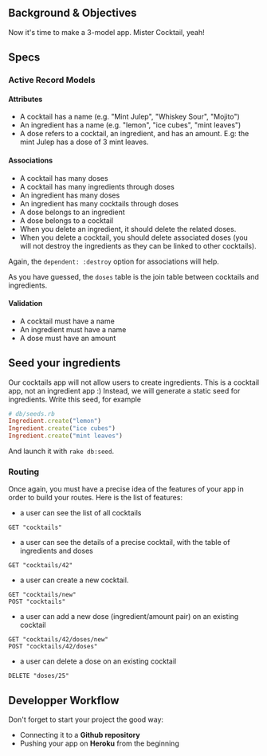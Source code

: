## Background & Objectives
Now it's time to make a 3-model app. Mister Cocktail, yeah!

## Specs

### Active Record Models

#### Attributes

- A cocktail has a name (e.g. "Mint Julep", "Whiskey Sour", "Mojito")
- An ingredient has a name (e.g. "lemon", "ice cubes", "mint leaves")
- A dose refers to a cocktail, an ingredient, and has an amount. E.g: the mint Julep has a dose of 3 mint leaves.

#### Associations

- A cocktail has many doses
- A cocktail has many ingredients through doses
- An ingredient has many doses
- An ingredient has many cocktails through doses
- A dose belongs to an ingredient
- A dose belongs to a cocktail
- When you delete an ingredient, it should delete the related doses.
- When you delete a cocktail, you should delete associated doses (you will not destroy the ingredients as they can be linked to other cocktails).

Again, the `dependent: :destroy` option for associations will help.

As you have guessed, the `doses` table is the join table between cocktails and ingredients.

#### Validation

- A cocktail must have a name
- An ingredient must have a name
- A dose must have an amount

## Seed your ingredients

Our cocktails app will not allow users to create ingredients. This is a cocktail app, not an ingredient app :) Instead, we will generate a static seed for ingredients. Write this seed, for example

```ruby
# db/seeds.rb
Ingredient.create("lemon")
Ingredient.create("ice cubes")
Ingredient.create("mint leaves")
```

And launch it with `rake db:seed`.

### Routing

Once again, you must have a precise idea of the features of your app in order to build your routes. Here is the list of features:

- a user can see the list of all cocktails

```
GET "cocktails"
```

- a user can see the details of a precise cocktail, with the table of ingredients and doses

```
GET "cocktails/42"
```

- a user can create a new cocktail.

```
GET "cocktails/new"
POST "cocktails"
```

- a user can add a new dose (ingredient/amount pair) on an existing cocktail

```
GET "cocktails/42/doses/new"
POST "cocktails/42/doses"
```

- a user can delete a dose on an existing cocktail

```
DELETE "doses/25"
```

## Developper Workflow

Don't forget to start your project the good way:

- Connecting it to a **Github repository**
- Pushing your app on **Heroku** from the beginning